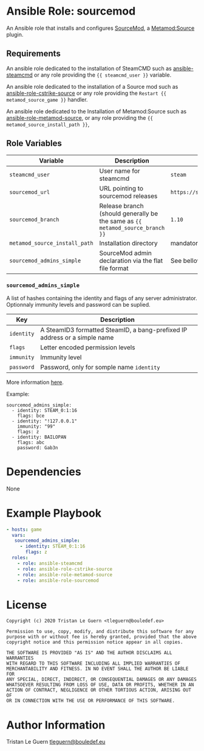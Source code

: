# Ansible Role: sourcemod

An Ansible role that installs and configures [SourceMod](https://www.sourcemod.net/), a [Metamod:Source](http://www.metamodsource.net/) plugin.

## Requirements

An ansible role dedicated to the installation of SteamCMD such as [ansible-steamcmd](https://github.com/Aversiste/ansible-steamcmd) or any role providing the `{{ steamcmd_user }}` variable.

An ansible role dedicated to the installation of a Source mod such as [ansible-role-cstrike-source](https://github.com/Aversiste/ansible-role-cstrike-source) or any role providing the `Restart {{ metamod_source_game }}` handler.

An ansible role dedicated to the Installation of Metamod:Source such as [ansible-role-metamod-source](https://github.com/Aversiste/ansible-role-metamod-source), or any role providing the `{{ metamod_source_install_path }}`,

## Role Variables

| Variable | Description | Default |
|----------|-------------|---------|
| `steamcmd_user` | User name for steamcmd | `steam` |
| `sourcemod_url` | URL pointing to sourcemod releases | `https://sm.alliedmods.net/smdrop` |
| `sourcemod_branch` | Release branch (should generally be the same as `{{ metamod_source_branch }}` | `1.10` |
| `metamod_source_install_path` | Installation directory | mandatory |
| `sourcemod_admins_simple` | SourceMod admin declaration via the flat file format | See bellow |

### `sourcemod_admins_simple`

A list of hashes containing the identity and flags of any server administrator.
Optionnaly immunity levels and password can be suplied.

| Key | Description |
|-----|-------------|
| `identity` | A SteamID3 formatted SteamID, a bang-prefixed IP address or a simple name |
| `flags` | Letter encoded permission levels |
| `immunity` | Immunity level |
| `password` | Password, only for somple name `identity` |

More information [here](https://wiki.alliedmods.net/Adding_Admins_(SourceMod)).

Example:

```
sourcemod_admins_simple:
  - identity: STEAM_0:1:16
    flags: bce
  - identity: "!127.0.0.1"
    immunity: "99"
    flags: z
  - identity: BAILOPAN
    flags: abc
    password: Gab3n
```

# Dependencies

None

# Example Playbook

```yaml
- hosts: game
  vars:
   sourcemod_admins_simple:
     - identity: STEAM_0:1:16
       flags: z
  roles:
    - role: ansible-steamcmd
    - role: ansible-role-cstrike-source
    - role: ansible-role-metamod-source
    - role: ansible-role-sourcemod
```

# License

```
Copyright (c) 2020 Tristan Le Guern <tleguern@bouledef.eu>

Permission to use, copy, modify, and distribute this software for any
purpose with or without fee is hereby granted, provided that the above
copyright notice and this permission notice appear in all copies.

THE SOFTWARE IS PROVIDED "AS IS" AND THE AUTHOR DISCLAIMS ALL WARRANTIES
WITH REGARD TO THIS SOFTWARE INCLUDING ALL IMPLIED WARRANTIES OF
MERCHANTABILITY AND FITNESS. IN NO EVENT SHALL THE AUTHOR BE LIABLE FOR
ANY SPECIAL, DIRECT, INDIRECT, OR CONSEQUENTIAL DAMAGES OR ANY DAMAGES
WHATSOEVER RESULTING FROM LOSS OF USE, DATA OR PROFITS, WHETHER IN AN
ACTION OF CONTRACT, NEGLIGENCE OR OTHER TORTIOUS ACTION, ARISING OUT OF
OR IN CONNECTION WITH THE USE OR PERFORMANCE OF THIS SOFTWARE.
```

# Author Information

Tristan Le Guern <tleguern@bouledef.eu>
